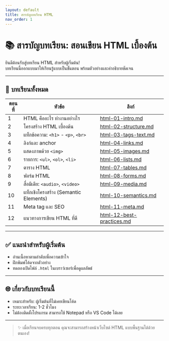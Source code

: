 ```yaml
---
layout: default
title: สารบัญบทเรียน HTML
nav_order: 1
---
```


# 📚 สารบัญบทเรียน: สอนเขียน HTML เบื้องต้น

ยินดีต้อนรับสู่บทเรียน HTML สำหรับผู้เริ่มต้น!  
บทเรียนนี้ออกแบบมาให้เรียนรู้แบบเป็นขั้นตอน พร้อมตัวอย่างและคำอธิบายชัดเจน

---

## 🧭 บทเรียนทั้งหมด

| ตอนที่ | หัวข้อ | ลิงก์ |
|--------|--------|-------|
| 1 | HTML คืออะไร ทำงานอย่างไร | [html-01-intro.md](html-01-intro.md) |
| 2 | โครงสร้าง HTML เบื้องต้น | [html-02-structure.md](html-02-structure.md) |
| 3 | แท็กข้อความ: `<h1>` - `<p>`, `<br>` | [html-03-tags-text.md](html-03-tags-text.md) |
| 4 | ลิงก์และ anchor | [html-04-links.md](html-04-links.md) |
| 5 | แสดงภาพด้วย `<img>` | [html-05-images.md](html-05-images.md) |
| 6 | รายการ: `<ul>`, `<ol>`, `<li>` | [html-06-lists.md](html-06-lists.md) |
| 7 | ตาราง HTML | [html-07-tables.md](html-07-tables.md) |
| 8 | ฟอร์ม HTML | [html-08-forms.md](html-08-forms.md) |
| 9 | สื่อมีเดีย: `<audio>`, `<video>` | [html-09-media.md](html-09-media.md) |
| 10 | แท็กเชิงโครงสร้าง (Semantic Elements) | [html-10-semantics.md](html-10-semantics.md) |
| 11 | Meta tag และ SEO | [html-11-meta.md](html-11-meta.md) |
| 12 | แนวทางการเขียน HTML ที่ดี | [html-12-best-practices.md](html-12-best-practices.md) |

---

## ✅ แนะนำสำหรับผู้เริ่มต้น

- อ่านเนื้อหาตามลำดับเพื่อความเข้าใจ
- ฝึกพิมพ์โค้ดจากตัวอย่าง
- ทดลองเปิดไฟล์ `.html` ในเบราว์เซอร์เพื่อดูผลลัพธ์

---

## 🌐 เกี่ยวกับบทเรียนนี้

- เหมาะสำหรับ: ผู้เริ่มต้นที่ไม่เคยเขียนโค้ด
- ระยะเวลาเรียน: 1-2 ชั่วโมง
- ไม่ต้องติดตั้งโปรแกรม สามารถใช้ Notepad หรือ VS Code ได้เลย

---

> ✨ เมื่อเรียนจบครบทุกตอน คุณจะสามารถสร้างหน้าเว็บไซต์ HTML แบบพื้นฐานได้ด้วยตนเอง!

